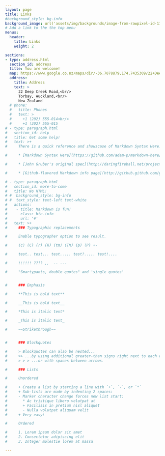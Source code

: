 ```yaml
---
layout: page
title: Links
#background_style: bg-info
background_image: url('assets/img/backgrounds/image-from-rawpixel-id-1199650-jpeg.jpg')
# Add a link to the the top menu
menus:
  header:
    title: Links
    weight: 2

sections:
- type: address.html
  section_id: address
  title: You are welcome!
  map: https://www.google.co.nz/maps/dir/-36.7078879,174.7435309/22+Deep+Creek+Rd,+Torbay,+Auckland+0630,+New+Zealand/@-36.7079394,174.7414315,17z/data=!3m1!4b1!4m16!1m7!3m6!1s0x6d0d3af7bf63e62d:0xa5435a86dd9ea1dc!2s22+Deep+Creek+Road,+Torbay,+Auckland+0630!3b1!8m2!3d-36.7079113!4d174.7435254!4m7!1m0!1m5!1m1!1s0x6d0d3af7bf63e62d:0xa5435a86dd9ea1dc!2m2!1d174.7435254!2d-36.7079113
  address:
    title: Address
    text: >
      22 Deep Creek Road,<br/>
      Torbay, Auckland,<br/>
      New Zealand
  # phone:
  #   title: Phones
  #   text: >
  #     +1 (202) 555-014<br/>
  #     +1 (202) 555-015
# - type: paragraph.html
#   section_id: help
#   title: Get some help!
#   text: >+
#     There is a quick reference and showscase of Markdown Syntax Here:

#     * [Markdown Syntax Here](https://github.com/adam-p/markdown-here/wiki/Markdown-Cheatsheet).

#     * [John Gruber's original spec](http://daringfireball.net/projects/markdown/).

#     * [Github-flavored Markdown info page](http://github.github.com/github-flavored-markdown/).

# - type: paragraph.html
#   section_id: more-to-come
#   title: No HTML!
# #  background_style: bg-info
# #  text_style: text-left text-white
#   actions:
#    - title: Markdown is fun!
#      class: btn-info
#      url: '#'
#   text: >+
#     ### Typographic replacements

#     Enable typographer option to see result.

#     (c) (C) (r) (R) (tm) (TM) (p) (P) +-

#     test.. test... test..... test?..... test!....

#     !!!!!! ???? ,,  -- ---

#     "Smartypants, double quotes" and 'single quotes'


#     ### Emphasis

#     **This is bold text**

#     __This is bold text__

#     *This is italic text*

#     _This is italic text_

#     ~~Strikethrough~~


#     ### Blockquotes

#     > Blockquotes can also be nested...
#     >> ...by using additional greater-than signs right next to each other...
#     > > > ...or with spaces between arrows.

#     ### Lists

#     Unordered

#     + Create a list by starting a line with `+`, `-`, or `*`
#     + Sub-lists are made by indenting 2 spaces:
#     - Marker character change forces new list start:
#       * Ac tristique libero volutpat at
#       + Facilisis in pretium nisl aliquet
#       - Nulla volutpat aliquam velit
#     + Very easy!

#     Ordered

#     1. Lorem ipsum dolor sit amet
#     2. Consectetur adipiscing elit
#     3. Integer molestie lorem at massa

---
```

